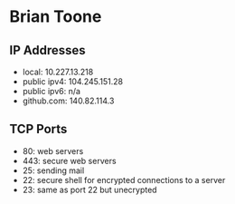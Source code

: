 # Brian Toone
## IP Addresses
- local: 10.227.13.218
- public ipv4: 104.245.151.28
- public ipv6: n/a
- github.com: 140.82.114.3

## TCP Ports
- 80: web servers
- 443: secure web servers
- 25: sending mail
- 22: secure shell for encrypted connections to a server
- 23: same as port 22 but unecrypted

